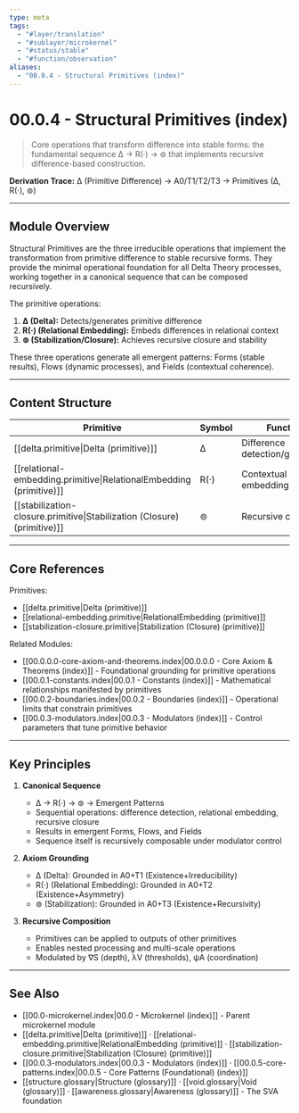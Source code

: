 ```yaml
---
type: meta
tags:
  - "#layer/translation"
  - "#sublayer/microkernel"
  - "#status/stable"
  - "#function/observation"
aliases:
  - "00.0.4 - Structural Primitives (index)"
---
```


# 00.0.4 - Structural Primitives (index)

> Core operations that transform difference into stable forms: the fundamental sequence ∆ → R(·) → ⊚ that implements recursive difference-based construction.

**Derivation Trace:** ∆ (Primitive Difference) → A0/T1/T2/T3 → Primitives (∆, R(·), ⊚)

---

## Module Overview

Structural Primitives are the three irreducible operations that implement the transformation from primitive difference to stable recursive forms. They provide the minimal operational foundation for all Delta Theory processes, working together in a canonical sequence that can be composed recursively.

The primitive operations:
1. **∆ (Delta):** Detects/generates primitive difference
2. **R(·) (Relational Embedding):** Embeds differences in relational context
3. **⊚ (Stabilization/Closure):** Achieves recursive closure and stability

These three operations generate all emergent patterns: Forms (stable results), Flows (dynamic processes), and Fields (contextual coherence).

---

## Content Structure

| Primitive | Symbol | Function | Axiom Grounding |
|-----------|--------|----------|-----------------|
| [[delta.primitive\|Delta (primitive)]] | ∆ | Difference detection/generation | A0+T1 (Existence+Irreducibility) |
| [[relational-embedding.primitive\|RelationalEmbedding (primitive)]] | R(·) | Contextual embedding | A0+T2 (Existence+Asymmetry) |
| [[stabilization-closure.primitive\|Stabilization (Closure) (primitive)]] | ⊚ | Recursive closure | A0+T3 (Existence+Recursivity) |

---

## Core References

Primitives:
- [[delta.primitive|Delta (primitive)]]
- [[relational-embedding.primitive|RelationalEmbedding (primitive)]]
- [[stabilization-closure.primitive|Stabilization (Closure) (primitive)]]

Related Modules:
- [[00.0.0.0-core-axiom-and-theorems.index|00.0.0.0 - Core Axiom & Theorems (index)]] - Foundational grounding for primitive operations
- [[00.0.1-constants.index|00.0.1 - Constants (index)]] - Mathematical relationships manifested by primitives
- [[00.0.2-boundaries.index|00.0.2 - Boundaries (index)]] - Operational limits that constrain primitives
- [[00.0.3-modulators.index|00.0.3 - Modulators (index)]] - Control parameters that tune primitive behavior

---

## Key Principles

1. **Canonical Sequence**
   - ∆ → R(·) → ⊚ → Emergent Patterns
   - Sequential operations: difference detection, relational embedding, recursive closure
   - Results in emergent Forms, Flows, and Fields
   - Sequence itself is recursively composable under modulator control

2. **Axiom Grounding**
   - ∆ (Delta): Grounded in A0+T1 (Existence+Irreducibility)
   - R(·) (Relational Embedding): Grounded in A0+T2 (Existence+Asymmetry)
   - ⊚ (Stabilization): Grounded in A0+T3 (Existence+Recursivity)

3. **Recursive Composition**
   - Primitives can be applied to outputs of other primitives
   - Enables nested processing and multi-scale operations
   - Modulated by ∇S (depth), λV (thresholds), ψA (coordination)

---

## See Also

- [[00.0-microkernel.index|00.0 - Microkernel (index)]] - Parent microkernel module
- [[delta.primitive|Delta (primitive)]] · [[relational-embedding.primitive|RelationalEmbedding (primitive)]] · [[stabilization-closure.primitive|Stabilization (Closure) (primitive)]]
- [[00.0.3-modulators.index|00.0.3 - Modulators (index)]] · [[00.0.5-core-patterns.index|00.0.5 - Core Patterns (Foundational) (index)]]
- [[structure.glossary|Structure (glossary)]] · [[void.glossary|Void (glossary)]] · [[awareness.glossary|Awareness (glossary)]] - The SVA foundation
